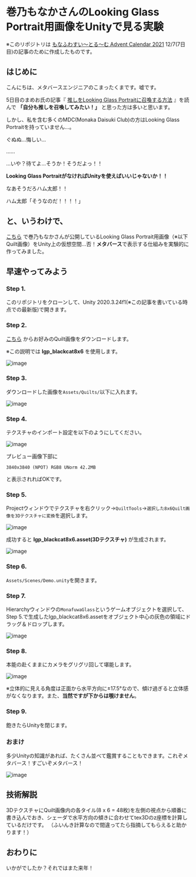 # 巻乃もなかさんのLooking Glass Portrait用画像をUnityで見る実験

※このリポジトリは [もなふわすい～とる～む Advent Calendar 2021](https://adventar.org/calendars/6449) 12/7(7日目)の記事のために作成したものです。

## はじめに

こんにちは、メタバースエンジニアのこまったくまです。嘘です。

5日目のまめお氏の記事『 [推しをLooking Glass Portraitに召喚する方法](https://papersloth.hatenablog.com/entry/2021/12/05/010857) 』を読んで **「自分も推しを召喚してみたい！」** と思った方は多いと思います。

しかし、私を含む多くのMDC(Monaka Daisuki Club)の方はLooking Glass Portraitを持っていません…。

ぐぬぬ…悔しい…

……

…いや？待てよ…そうか！そうだよっ！！

**Looking Glass PortraitがなければUnityを使えばいいじゃないか！！**

なあそうだろハム太郎！！

ハム太郎「そうなのだ！！！！」

## と、いうわけで、

[こちら](https://www.fanbox.cc/@makinomonaka/posts/2237215) で巻乃もなかさんが公開しているLooking Glass Portrait用画像（※以下Quilt画像）をUnity上の仮想空間…否！**メタバース**で表示する仕組みを実験的に作ってみました。

## 早速やってみよう

### Step 1.

このリポジトリをクローンして、Unity 2020.3.24f1(※この記事を書いている時点での最新版)で開きます。

### Step 2.

[こちら](https://www.fanbox.cc/@makinomonaka/posts/2237215) からお好みのQuilt画像をダウンロードします。

※この説明では **lgp_blackcat8x6** を使用します。

![image](https://user-images.githubusercontent.com/21675144/144872641-40e0258a-c69d-4603-a444-198b7b983f41.png)

### Step 3.

ダウンロードした画像を`Assets/Quilts/`以下に入れます。

![image](https://user-images.githubusercontent.com/21675144/144873765-485e84c1-90de-4b0a-a90a-a9fc11a89e2e.png)

### Step 4.

テクスチャのインポート設定を以下のようにしてください。

![image](https://user-images.githubusercontent.com/21675144/144874226-5eb456e2-f0e9-4034-8dd9-080f3ff98338.png)

プレビュー画像下部に

`3840x3840 (NPOT) RGB8 UNorm 42.2MB`

と表示されればOKです。

### Step 5.

Projectウィンドウでテクスチャを右クリック→`QuiltTools`→`選択した8x6Quilt画像を3Dテクスチャに変換`を選択します。
 
![image](https://user-images.githubusercontent.com/21675144/144876733-578e37a0-f3ce-49e1-85c7-fc78689190fe.png)

成功すると **lgp_blackcat8x6.asset(3Dテクスチャ)** が生成されます。
 
![image](https://user-images.githubusercontent.com/21675144/144877478-f05decf8-ce44-4475-85ee-dee98948b149.png)

### Step 6.

`Assets/Scenes/Demo.unity`を開きます。

### Step 7.

Hierarchyウィンドウの`MonafuwaGlass`というゲームオブジェクトを選択して、Step 5.で生成したlgp_blackcat8x6.assetをオブジェクト中心の灰色の領域にドラッグ＆ドロップします。

![image](https://user-images.githubusercontent.com/21675144/144881616-a926acd5-2440-40ad-8797-898f801948d2.gif)

### Step 8.

本能の赴くままにカメラをグリグリ回して堪能します。

![image](https://user-images.githubusercontent.com/21675144/144882344-e4e95a1a-7575-4cb9-9c54-68a79d677711.gif)

※立体的に見える角度は正面から水平方向に±17.5°なので、傾け過ぎると立体感がなくなります。また、**当然ですが下からは覗けません**。

### Step 9.

飽きたらUnityを閉じます。

### おまけ

多少Unityの知識があれば、たくさん並べて鑑賞することもできます。これぞメタバース！すごいぞメタバース！

![image](https://user-images.githubusercontent.com/21675144/144884601-4232f0a8-aaca-46e2-987e-bd2ff232af6a.gif)

## 技術解説

3DテクスチャにQuilt画像内の各タイル(8 x 6 = 48枚)を左側の視点から順番に書き込んでおき、シェーダで水平方向の傾きに合わせてtex3Dのz座標を計算しているだけです。
（ふいんき計算なので間違ってたら指摘してもらえると助かります！）

## おわりに

いかがでしたか？それではまた来年！
